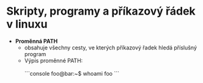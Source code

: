 <h1>Skripty, programy a příkazový řádek v linuxu</h1>

<ul>
    <li>
        <b>Proměnná PATH</b> 
        <ul>
            <li>obsahuje všechny cesty, ve kterých příkazový řadek hledá příslušný program</li>
            <li>
                <div>Výpis proměnné PATH:<div>
                <br>
                ```console
                foo@bar:~$ whoami
                foo
                ```
            </li>
        </ul>
    </li>
</ul>
